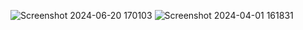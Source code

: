 

![Screenshot 2024-06-20 170103](https://github.com/KattaSrija/portfolio/assets/161741828/62b7accd-d299-4057-9295-86d4c195c1a7)
![Screenshot 2024-04-01 161831](https://github.com/KattaSrija/portfolio/assets/161741828/06c5c56a-a570-473d-93ed-a21b3589d51d)
